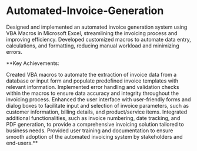# Automated-Invoice-Generation

Designed and implemented an automated invoice generation system using VBA Macros in Microsoft Excel, streamlining the invoicing process and improving efficiency. 
Developed customized macros to automate data entry, calculations, and formatting, reducing manual workload and minimizing errors.

**Key Achievements:

Created VBA macros to automate the extraction of invoice data from a database or input form and populate predefined invoice templates with relevant information.
Implemented error handling and validation checks within the macros to ensure data accuracy and integrity throughout the invoicing process.
Enhanced the user interface with user-friendly forms and dialog boxes to facilitate input and selection of invoice parameters, such as customer information, billing details, and product/service items.
Integrated additional functionalities, such as invoice numbering, date tracking, and PDF generation, to provide a comprehensive invoicing solution tailored to business needs.
Provided user training and documentation to ensure smooth adoption of the automated invoicing system by stakeholders and end-users.**
